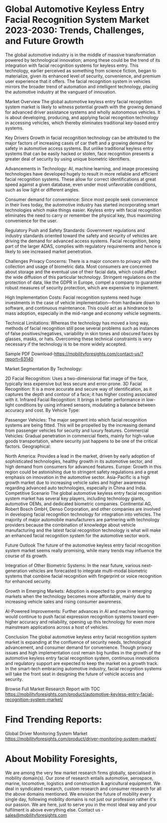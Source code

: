 # Global Automotive Keyless Entry Facial Recognition System Market 2023-2030: Trends, Challenges, and Future Growth
The global automotive industry is in the middle of massive transformation powered by technological innovation; among these could be the trend of its integration with facial recognition systems for keyless entry. This technology, earlier perceived as something from science fiction, began to materialize, given its enhanced level of security, convenience, and premium user experience that it offers. The facial recognition system in vehicles mirrors the broader trend of automation and intelligent technology, placing the automotive industry at the vanguard of innovation.

Market Overview
The global automotive keyless entry facial recognition system market is likely to witness potential growth with the growing demand for advanced driver assistance systems and wholly autonomous vehicles. It is about developing, producing, and applying facial recognition technology in accessing vehicles, which thereby eliminates traditional key-based entry systems.

Key Drivers
Growth in facial recognition technology can be attributed to the major factors of increasing cases of car theft and a growing demand for safety in automotive access systems. But unlike traditional keyless entry systems that can be easily hacked or stolen, face recognition presents a greater deal of security by using unique biometric identifiers.

Advancements in Technology: AI, machine learning, and image processing technologies have developed hugely to result in more reliable and efficient facial recognition systems. These allow for correct identifications at great speed against a given database, even under most unfavorable conditions, such as low light or different angles.

Consumer demand for convenience: Since most people seek convenience in their lives today, the automotive industry has started incorporating smart technologies which make things easier. Keyless entry with facial recognition eliminates the need to carry or remember the physical key, thus maximizing convenience for the user.

Regulatory Push and Safety Standards: Government regulations and industry standards oriented toward the safety and security of vehicles are driving the demand for advanced access systems. Facial recognition, being part of the larger ADAS, complies with regulatory requirements and hence is likely to see increased market penetration.

Challenges
Privacy Concerns: There is a major concern to privacy with the collection and usage of biometric data. Most consumers are concerned about storage and the eventual use of their facial data, which could affect the wide diffusion of this particular technology. Stringent regulations on the protection of data, like the GDPR in Europe, compel a company to guarantee robust measures of security protection, which are expensive to implement.

High Implementation Costs: Facial recognition systems need huge investments in the case of vehicle implementation—from hardware down to software, and continuous maintenance. This could act as a hindrance to mass adoption, especially in the mid-range and economy vehicle segments.

Technical Limitations: Whereas the technology has moved a long way, methods of facial recognition still pose several problems such as instances of false positives/negatives, variability in skin tones and obscured faces by glasses, masks, or hats. Overcoming these technical constraints is very necessary if the technology is to be more widely accepted.


Sample PDF Download-https://mobilityforesights.com/contact-us/?report=63140


Market Segmentation
By Technology:

2D Facial Recognition: Uses a two-dimensional flat image of the face, typically less expensive but less secure and error-prone.
3D Facial Recognition: It is a more accurate and secure way of identification, as it captures the depth and contour of a face; it has higher costing associated with it.
Infrared Facial Recognition: It brings in better performance in low-light conditions by using infrared sensors, modulating a balance between accuracy and cost.
By Vehicle Type:

Passenger Vehicles: The major segment into which facial recognition systems are being fitted. This will be propelled by the increasing demand from passenger vehicles for security and luxury features.
Commercial Vehicles: Gradual penetration in commercial fleets, mainly for high-value goods transportation, where security just happens to be one of the critical factors.
Geographical:

North America: Provides a lead in the market, driven by early adoption of sophisticated technologies, healthy growth in its automotive sector, and high demand from consumers for advanced features.
Europe: Growth in this region could be astonishing due to stringent safety regulations and a great emphasis on innovation in the automotive sector.
Asia-Pacific is a high growth market due to increasing vehicle sales and higher awareness regarding advanced auto technologies, especially in China and India.
Competitive Scenario
The global automotive keyless entry facial recognition system market has several key players, including technology giants, automotive OEMs, and dedicated biometric companies. Continental AG, Robert Bosch GmbH, Denso Corporation, and other companies are involved in developing facial recognition technology for integration into vehicles. The majority of major automobile manufacturers are partnering with technology providers because the combination of knowledge about vehicle manufacturing and the latest facial recognition technology is what will make an enhanced facial recognition system for the automotive sector work.

Future Outlook
The future of the automotive keyless entry facial recognition system market seems really promising, while many trends may influence the course of its growth.

Integration of Other Biometric Systems: In the near future, various next-generation vehicles are forecasted to integrate multi-modal biometric systems that combine facial recognition with fingerprint or voice recognition for enhanced security.

Growth in Emerging Markets: Adoption is expected to grow in emerging markets when the technology becomes more affordable, mainly due to increasing vehicle sales and rising consumer awareness.

AI-Powered Improvements: Further advances in AI and machine learning would continue to push facial expression recognition systems toward ever-higher accuracy and reliability, opening up this technology for even more mainstream applications across a host of vehicles.

Conclusion
The global automotive keyless entry facial recognition system market is expanding at the confluence of security needs, technological advancement, and consumer demand for convenience. Though privacy issues and high implementation cost remain big hurdles in the growth of the automotive keyless entry facial recognition system, continuous innovations and regulatory support are expected to keep the market on a growth track. In the smart-tech embracing automotive industry, facial recognition systems will take the front seat in designing the future of vehicle access and security.





Browse Full Market Research Report with TOC https://mobilityforesights.com/product/automotive-keyless-entry-facial-recognition-system-market/


# Find Trending Reports:
Global Driver Monitoring System Market
https://mobilityforesights.com/product/driver-monitoring-system-market/

# About Mobility Foresights,
We are among the very few market research firms globally, specialised in mobility domain(s). Our zone of research entails automotive, aerospace, marine, locomotive, logistics and construction & agricultural equipment. We deal in syndicated research, custom research and consumer research for all the above domains mentioned.
We envision the future of mobility every single day, following mobility domains is not just our profession rather it's our passion. We are here, just to serve you in the most ideal way and your fulfilment is above everything else. Contact us -  sales@mobilityforesights.com 





